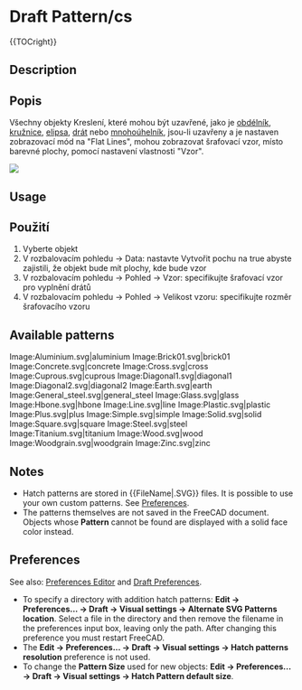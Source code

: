 # Draft Pattern/cs







{{TOCright}}

## Description


<div class="mw-translate-fuzzy">

## Popis

Všechny objekty Kreslení, které mohou být uzavřené, jako je [obdélník](Draft_Rectangle/cs.md), [kružnice](Draft_Circle/cs.md), [elipsa](Draft_Ellipse/cs.md), [drát](Draft_Wire/cs.md) nebo [mnohoúhelník](Draft_Polygon/cs.md), jsou-li uzavřeny a je nastaven zobrazovací mód na \"Flat Lines\", mohou zobrazovat šrafovací vzor, místo barevné plochy, pomocí nastavení vlastnosti \"Vzor\".


</div>


<div class="mw-translate-fuzzy">

![](images/DraftPatternSample.png )


</div>

## Usage


<div class="mw-translate-fuzzy">

## Použití

1.  Vyberte objekt
2.  V rozbalovacím pohledu → Data: nastavte Vytvořit pochu na true abyste zajistili, že objekt bude mít plochy, kde bude vzor
3.  V rozbalovacím pohledu → Pohled → Vzor: specifikujte šrafovací vzor pro vyplnění drátů
4.  V rozbalovacím pohledu → Pohled → Velikost vzoru: specifikujte rozměr šrafovacího vzoru


</div>

## Available patterns 

Image:Aluminium.svg\|aluminium Image:Brick01.svg\|brick01 Image:Concrete.svg\|concrete Image:Cross.svg\|cross Image:Cuprous.svg\|cuprous Image:Diagonal1.svg\|diagonal1 Image:Diagonal2.svg\|diagonal2 Image:Earth.svg\|earth Image:General\_steel.svg\|general\_steel Image:Glass.svg\|glass Image:Hbone.svg\|hbone Image:Line.svg\|line Image:Plastic.svg\|plastic Image:Plus.svg\|plus Image:Simple.svg\|simple Image:Solid.svg\|solid Image:Square.svg\|square Image:Steel.svg\|steel Image:Titanium.svg\|titanium Image:Wood.svg\|wood Image:Woodgrain.svg\|woodgrain Image:Zinc.svg\|zinc

## Notes

-   Hatch patterns are stored in {{FileName|.SVG}} files. It is possible to use your own custom patterns. See [Preferences](#Preferences.md).
-   The patterns themselves are not saved in the FreeCAD document. Objects whose **Pattern** cannot be found are displayed with a solid face color instead.

## Preferences

See also: [Preferences Editor](Preferences_Editor.md) and [Draft Preferences](Draft_Preferences.md).

-   To specify a directory with addition hatch patterns: **Edit → Preferences... → Draft → Visual settings → Alternate SVG Patterns location**. Select a file in the directory and then remove the filename in the preferences input box, leaving only the path. After changing this preference you must restart FreeCAD.
-   The **Edit → Preferences... → Draft → Visual settings → Hatch patterns resolution** preference is not used.
-   To change the **Pattern Size** used for new objects: **Edit → Preferences... → Draft → Visual settings → Hatch Pattern default size**.





 
